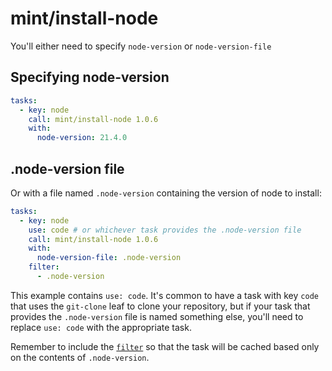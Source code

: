 # mint/install-node

You'll either need to specify `node-version` or `node-version-file`

## Specifying node-version


```yaml
tasks:
  - key: node
    call: mint/install-node 1.0.6
    with:
      node-version: 21.4.0
```

## .node-version file

Or with a file named `.node-version` containing the version of node to install:

```yaml
tasks:
  - key: node
    use: code # or whichever task provides the .node-version file
    call: mint/install-node 1.0.6
    with:
      node-version-file: .node-version
    filter:
      - .node-version
```

This example contains `use: code`.
It's common to have a task with key `code` that uses the `git-clone` leaf to clone your repository, but if your task that provides the `.node-version` file is named something else, you'll need to replace `use: code` with the appropriate task.

Remember to include the [`filter`](https://www.rwx.com/docs/mint/filtering-files) so that the task will be cached based only on the contents of `.node-version`.
